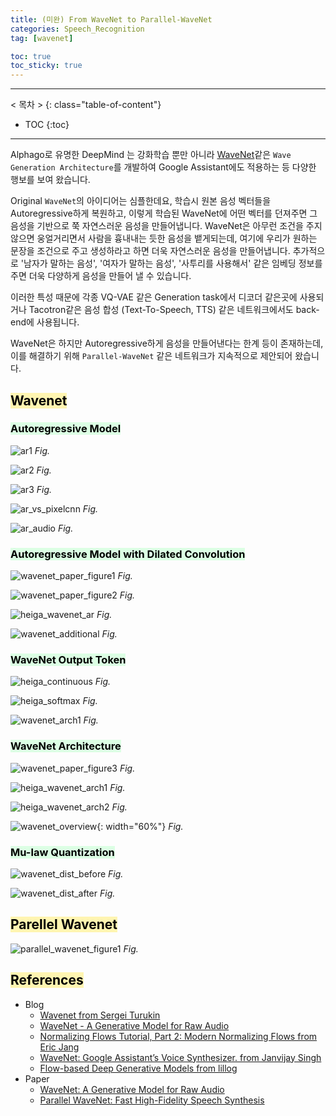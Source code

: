 ```yaml
---
title: (미완) From WaveNet to Parallel-WaveNet
categories: Speech_Recognition
tag: [wavenet]

toc: true
toc_sticky: true
---
```


---
< 목차 >
{: class="table-of-content"}
* TOC
{:toc}
---


Alphago로 유명한 DeepMind 는 강화학습 뿐만 아니라 [WaveNet](https://deepmind.com/blog/article/wavenet-generative-model-raw-audio)같은 `Wave Generation Architecture`를 개발하여 Google Assistant에도 적용하는 등 다양한 행보를 보여 왔습니다.



Original `WaveNet`의 아이디어는 심플한데요, 학습시 원본 음성 벡터들을 Autoregressive하게 복원하고, 이렇게 학습된 WaveNet에 어떤 벡터를 던져주면 그 음성을 기반으로 쭉 자연스러운 음성을 만들어냅니다. WaveNet은 아무런 조건을 주지 않으면 웅얼거리면서 사람을 흉내내는 듯한 음성을 뱉게되는데, 여기에 우리가 원하는 문장을 조건으로 주고 생성하라고 하면 더욱 자연스러운 음성을 만들어냅니다. 추가적으로 '남자가 말하는 음성', '여자가 말하는 음성', '사투리를 사용해서' 같은 임베딩 정보를 주면 더욱 다양하게 음성을 만들어 낼 수 있습니다.


이러한 특성 때문에 각종 VQ-VAE 같은 Generation task에서 디코더 같은곳에 사용되거나 Tacotron같은 음성 합성 (Text-To-Speech, TTS) 같은 네트워크에서도 back-end에 사용됩니다. 


WaveNet은 하지만 Autoregressive하게 음성을 만들어낸다는 한계 등이 존재하는데, 이를 해결하기 위해 `Parallel-WaveNet` 같은 네트워크가 지속적으로 제안되어 왔습니다.





## <mark style='background-color: #fff5b1'> Wavenet </mark>

### <mark style='background-color: #dcffe4'> Autoregressive Model </mark>

![ar1](/assets/images/wavenet/ar1.png)
*Fig.*

![ar2](/assets/images/wavenet/ar3.png)
*Fig.*

![ar3](/assets/images/wavenet/ar2.png)
*Fig.*


![ar_vs_pixelcnn](/assets/images/wavenet/ar_vs_pixelcnn.png)
*Fig.*

![ar_audio](/assets/images/wavenet/ar_audio.png)
*Fig.*






### <mark style='background-color: #dcffe4'> Autoregressive Model with Dilated Convolution </mark>


![wavenet_paper_figure1](/assets/images/wavenet/wavenet_paper_figure1.png)
*Fig.*

![wavenet_paper_figure2](/assets/images/wavenet/wavenet_paper_figure2.png)
*Fig.*

![heiga_wavenet_ar](/assets/images/wavenet/heiga_wavenet_ar.png)
*Fig.*

![wavenet_additional](/assets/images/wavenet/wavenet_additional.png)
*Fig.*





### <mark style='background-color: #dcffe4'> WaveNet Output Token </mark>

![heiga_continuous](/assets/images/wavenet/heiga_continuous.png)
*Fig.*

![heiga_softmax](/assets/images/wavenet/heiga_softmax.png)
*Fig.*

![wavenet_arch1](/assets/images/wavenet/wavenet_arch1.png)
*Fig.*






### <mark style='background-color: #dcffe4'> WaveNet Architecture </mark>

![wavenet_paper_figure3](/assets/images/wavenet/wavenet_paper_figure3.png)
*Fig.*

![heiga_wavenet_arch1](/assets/images/wavenet/heiga_wavenet_arch1.png)
*Fig.*

![heiga_wavenet_arch2](/assets/images/wavenet/heiga_wavenet_arch2.png)
*Fig.*

![wavenet_overview](/assets/images/wavenet/wavenet_overview.png){: width="60%"}
*Fig.*





### <mark style='background-color: #dcffe4'> Mu-law Quantization </mark>

![wavenet_dist_before](/assets/images/wavenet/wavenet_dist_before.png)
*Fig.*

![wavenet_dist_after](/assets/images/wavenet/wavenet_dist_after.png)
*Fig.*






## <mark style='background-color: #fff5b1'> Parellel Wavenet </mark>

![parallel_wavenet_figure1](/assets/images/wavenet/parallel_wavenet_figure1.png)
*Fig.*






## <mark style='background-color: #fff5b1'> References </mark>

- Blog
  - [Wavenet from Sergei Turukin](https://sergeiturukin.com/2017/03/02/wavenet.html)
  - [WaveNet - A Generative Model for Raw Audio](http://musyoku.github.io/2016/09/18/wavenet-a-generative-model-for-raw-audio/)
  - [Normalizing Flows Tutorial, Part 2: Modern Normalizing Flows from Eric Jang](https://blog.evjang.com/2018/01/nf2.html)
  - [WaveNet: Google Assistant’s Voice Synthesizer. from Janvijay Singh](https://towardsdatascience.com/wavenet-google-assistants-voice-synthesizer-a168e9af13b1)
  - [Flow-based Deep Generative Models from lillog](https://lilianweng.github.io/lil-log/2018/10/13/flow-based-deep-generative-models.html)
- Paper
  - [WaveNet: A Generative Model for Raw Audio](https://arxiv.org/pdf/1609.03499)
  - [Parallel WaveNet: Fast High-Fidelity Speech Synthesis](https://arxiv.org/pdf/1711.10433)
